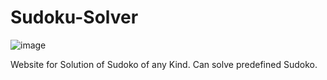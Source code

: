 # Sudoku-Solver

![image](https://github.com/RAHUKKRRANJAN/Sudoku-Solver/assets/95334918/c02d3814-f6ad-40e0-8078-846e9f745370)

Website for Solution of Sudoko of any Kind. Can solve predefined Sudoko.
